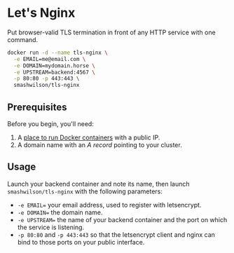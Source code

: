 # Let's Nginx

Put browser-valid TLS termination in front of any HTTP service with one command.

```bash
docker run -d --name tls-nginx \
  -e EMAIL=me@email.com \
  -e DOMAIN=mydomain.horse \
  -e UPSTREAM=backend:4567 \
  -p 80:80 -p 443:443 \
  smashwilson/tls-nginx
```

## Prerequisites

Before you begin, you'll need:

 1. A [place to run Docker containers](https://getcarina.com/) with a public IP.
 2. A domain name with an *A record* pointing to your cluster.

## Usage

Launch your backend container and note its name, then launch `smashwilson/tls-nginx` with the following parameters:

 * `-e EMAIL=` your email address, used to register with letsencrypt.
 * `-e DOMAIN=` the domain name.
 * `-e UPSTREAM=` the name of your backend container and the port on which the service is listening.
 * `-p 80:80` and `-p 443:443` so that the letsencrypt client and nginx can bind to those ports on your public interface.
